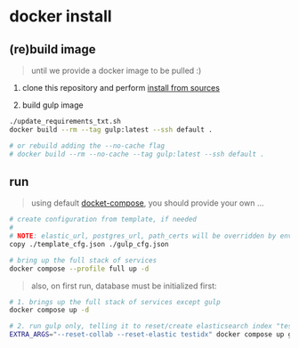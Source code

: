 # docker install

## (re)build image

> until we provide a docker image to be pulled :)

1. clone this repository and perform [install from sources](./install_dev.md)

2. build gulp image

~~~bash
./update_requirements_txt.sh
docker build --rm --tag gulp:latest --ssh default .

# or rebuild adding the --no-cache flag
# docker build --rm --no-cache --tag gulp:latest --ssh default .
~~~

## run

> using default [docket-compose](./docker-compose.yml), you should provide your own ...

```bash
# create configuration from template, if needed
#
# NOTE: elastic_url, postgres_url, path_certs will be overridden by environment variables set in the docker-compose.yml file
copy ./template_cfg.json ./gulp_cfg.json

# bring up the full stack of services
docker compose --profile full up -d
```

> also, on first run, database must be initialized first:

```bash
# 1. brings up the full stack of services except gulp
docker compose up -d

# 2. run gulp only, telling it to reset/create elasticsearch index "testidx" and collaboration database
EXTRA_ARGS="--reset-collab --reset-elastic testidx" docker compose up gulp
```
